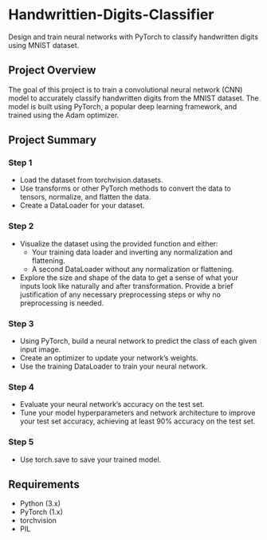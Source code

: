 # Handwrittien-Digits-Classifier
Design and train neural networks with PyTorch to classify handwritten digits using MNIST dataset.

## Project Overview

The goal of this project is to train a convolutional neural network (CNN) model to accurately classify handwritten digits from the MNIST dataset. The model is built using PyTorch, a popular deep learning framework, and trained using the Adam optimizer.

## Project Summary

### Step 1
* Load the dataset from torchvision.datasets.
* Use transforms or other PyTorch methods to convert the data to tensors, normalize, and flatten the data.
* Create a DataLoader for your dataset.

### Step 2
* Visualize the dataset using the provided function and either:
    * Your training data loader and inverting any normalization and flattening.
    * A second DataLoader without any normalization or flattening.
* Explore the size and shape of the data to get a sense of what your inputs look like naturally and after transformation. Provide a brief justification of any necessary preprocessing steps or why no preprocessing is needed.

### Step 3
* Using PyTorch, build a neural network to predict the class of each given input image.
* Create an optimizer to update your network’s weights.
* Use the training DataLoader to train your neural network.

### Step 4
* Evaluate your neural network’s accuracy on the test set.
* Tune your model hyperparameters and network architecture to improve your test set accuracy, achieving at least 90% accuracy on the test set.

### Step 5
* Use torch.save to save your trained model.


## Requirements
* Python (3.x)
* PyTorch (1.x)
* torchvision
* PIL
